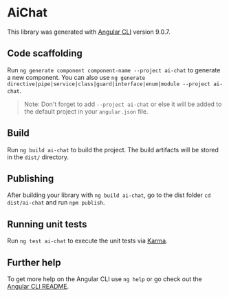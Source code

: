 # AiChat

This library was generated with [Angular CLI](https://github.com/angular/angular-cli) version 9.0.7.

## Code scaffolding

Run `ng generate component component-name --project ai-chat` to generate a new component. You can also use `ng generate directive|pipe|service|class|guard|interface|enum|module --project ai-chat`.
> Note: Don't forget to add `--project ai-chat` or else it will be added to the default project in your `angular.json` file. 

## Build

Run `ng build ai-chat` to build the project. The build artifacts will be stored in the `dist/` directory.

## Publishing

After building your library with `ng build ai-chat`, go to the dist folder `cd dist/ai-chat` and run `npm publish`.

## Running unit tests

Run `ng test ai-chat` to execute the unit tests via [Karma](https://karma-runner.github.io).

## Further help

To get more help on the Angular CLI use `ng help` or go check out the [Angular CLI README](https://github.com/angular/angular-cli/blob/master/README.md).
